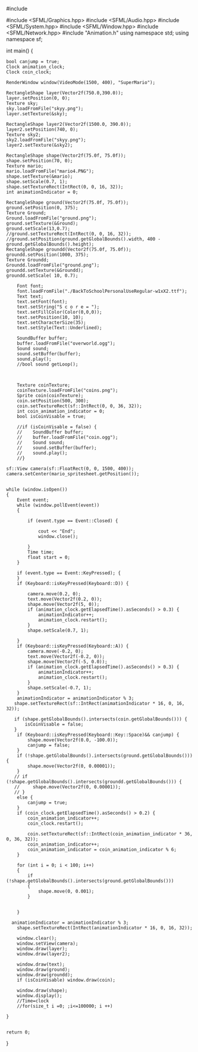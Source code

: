 #include <iostream>

#include <SFML/Graphics.hpp>
#include <SFML/Audio.hpp>
#include <SFML/System.hpp>
#include <SFML/Window.hpp>
#include <SFML/Network.hpp>
#include "Animation.h"
using namespace std;
using namespace sf;

int main()
{
    
    bool canjump = true;
    Clock animation_clock;
    Clock coin_clock;

    RenderWindow window(VideoMode(1500, 400), "SuperMario");

    RectangleShape layer(Vector2f(750.0,390.0));
    layer.setPosition(0, 0);
    Texture sky;
    sky.loadFromFile("skyy.png");
    layer.setTexture(&sky);

    RectangleShape layer2(Vector2f(1500.0, 390.0));
    layer2.setPosition(740, 0);
    Texture sky2;
    sky2.loadFromFile("skyy.png");
    layer2.setTexture(&sky2);

    RectangleShape shape(Vector2f(75.0f, 75.0f));
    shape.setPosition(70, 0);
    Texture mario;
    mario.loadFromFile("mario4.PNG");
    shape.setTexture(&mario);
    shape.setScale(0.7, 1);
    shape.setTextureRect(IntRect(0, 0, 16, 32));
    int animationIndicator = 0;

    RectangleShape ground(Vector2f(75.0f, 75.0f));
    ground.setPosition(0, 375);
    Texture Ground;
    Ground.loadFromFile("ground.png");
    ground.setTexture(&Ground);
    ground.setScale(13,0.7);
    //ground.setTextureRect(IntRect(0, 0, 16, 32));
    //ground.setPosition(ground.getGlobalBounds().width, 400 - ground.getGlobalBounds().height);
    RectangleShape groundd(Vector2f(75.0f, 75.0f));
    groundd.setPosition(1000, 375);
    Texture Groundd;
    Groundd.loadFromFile("ground.png");
    groundd.setTexture(&Groundd);
    groundd.setScale( 10, 0.7);

        Font font;
        font.loadFromFile("./BackToSchoolPersonalUseRegular-w1xX2.ttf");
        Text text;
        text.setFont(font);
        text.setString("S c o r e = ");
        text.setFillColor(Color(0,0,0));
        text.setPosition(10, 10);
        text.setCharacterSize(35);
        text.setStyle(Text::Underlined);

        SoundBuffer buffer;
        buffer.loadFromFile("overworld.ogg");
        Sound sound;
        sound.setBuffer(buffer);
        sound.play();
        //bool sound getLoop();
    
        

        Texture coinTexture;
        coinTexture.loadFromFile("coins.png");
        Sprite coin(coinTexture);
        coin.setPosition(500, 300);
        coin.setTextureRect(sf::IntRect(0, 0, 36, 32));
        int coin_animation_indicator = 0;
        bool isCoinVisable = true;

        //if (isCoinVisable = false) {
        //    SoundBuffer buffer;
        //    buffer.loadFromFile("coin.ogg");
        //    Sound sound;
        //    sound.setBuffer(buffer);
        //    sound.play();
        //}
    
    sf::View camera(sf::FloatRect(0, 0, 1500, 400));
	camera.setCenter(mario_spritesheet.getPosition());
    

    while (window.isOpen())
    {
        Event event;
        while (window.pollEvent(event))
        {

            if (event.type == Event::Closed) {

                cout << "End";
                window.close();

            }
            Time time;
            float start = 0;
        }

        if (event.type == Event::KeyPressed); {
        }
        if (Keyboard::isKeyPressed(Keyboard::D)) {
            
			camera.move(0.2, 0);
		    text.move(Vector2f(0.2, 0));
            shape.move(Vector2f(5, 0));
            if (animation_clock.getElapsedTime().asSeconds() > 0.3) {
                animationIndicator++;
                animation_clock.restart();
            }
            shape.setScale(0.7, 1);

        }
        if (Keyboard::isKeyPressed(Keyboard::A)) {
            camera.move(-0.2, 0);
			text.move(Vector2f(-0.2, 0));
            shape.move(Vector2f(-5, 0.0));
            if (animation_clock.getElapsedTime().asSeconds() > 0.3) {
                animationIndicator++;
                animation_clock.restart();
            }
            shape.setScale(-0.7, 1);
        }
        animationIndicator = animationIndicator % 3;
       shape.setTextureRect(sf::IntRect(animationIndicator * 16, 0, 16, 32));

       if (shape.getGlobalBounds().intersects(coin.getGlobalBounds())) {
           isCoinVisable = false;
       }
        if (Keyboard::isKeyPressed(Keyboard::Key::Space)&& canjump) {
            shape.move(Vector2f(0.0, -100.0));
            canjump = false;
        }
        if (!shape.getGlobalBounds().intersects(ground.getGlobalBounds())) {
            shape.move(Vector2f(0, 0.00001));
        }
       // if (!shape.getGlobalBounds().intersects(groundd.getGlobalBounds())) {
       //     shape.move(Vector2f(0, 0.00001));
       // }
        else {
            canjump = true;
        }
        if (coin_clock.getElapsedTime().asSeconds() > 0.2) {
            coin_animation_indicator++;
            coin_clock.restart();

            coin.setTextureRect(sf::IntRect(coin_animation_indicator * 36, 0, 36, 32));
            coin_animation_indicator++;
            coin_animation_indicator = coin_animation_indicator % 6;
        }

        for (int i = 0; i < 100; i++) 
        {
            if (!shape.getGlobalBounds().intersects(ground.getGlobalBounds()))
            {
                shape.move(0, 0.001);
            }


        }
        
      animationIndicator = animationIndicator % 3;
        shape.setTextureRect(IntRect(animationIndicator * 16, 0, 16, 32));

        window.clear();
        window.setView(camera);                        
        window.draw(layer);
        window.draw(layer2);

        window.draw(text);
        window.draw(ground);
        window.draw(groundd);
        if (isCoinVisable) window.draw(coin);
        
        window.draw(shape);
        window.display();
        //Time=clock
        //for(size_t i =0; ;i<=100000; i ++)

    }


    return 0;
}
